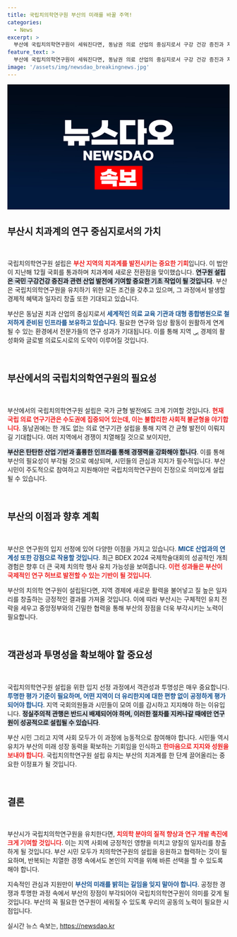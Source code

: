 ```yaml
---
title: 국립치의학연구원 부산의 미래를 바꿀 주역!
categories:
  - News
excerpt: >
  부산에 국립치의학연구원이 세워진다면, 동남권 의료 산업의 중심지로서 구강 건강 증진과 지역 경제 활성화에 큰 기여를 할 것입니다! 그러나, 유치 경쟁이 치열하니 시민의 관심과 지지가 필요합니다. 지금 부산의 미래를 응원하세요!
feature_text: >
  부산에 국립치의학연구원이 세워진다면, 동남권 의료 산업의 중심지로서 구강 건강 증진과 지역 경제 활성화에 큰 기여를 할 것입니다! 그러나, 유치 경쟁이 치열하니 시민의 관심과 지지가 필요합니다. 지금 부산의 미래를 응원하세요!
image: '/assets/img/newsdao_breakingnews.jpg'
---
```


<p><img src="/assets/img/newsdao_breakingnews.jpg" alt="ranknews 속보" /></p>

<h2 data-ke-size="size26">부산시 치과계의 연구 중심지로서의 가치</h2>

<p data-ke-size="size16">&nbsp;</p>

<p>국립치의학연구원 설립은 <b><span style="color: #ee2323;">부산 지역의 치과계를 발전시키는 중요한 기회</span></b>입니다. 이 법안이 지난해 12월 국회를 통과하며 치과계에 새로운 전환점을 맞이했습니다. <b><span style="background-color: #21538527;">연구원 설립은 국민 구강건강 증진과 관련 산업 발전에 기여할 중요한 기초 작업이 될 것입니다</span></b>. 부산은 국립치의학연구원을 유치하기 위한 모든 조건을 갖추고 있으며, 그 과정에서 발생할 경제적 혜택과 일자리 창출 또한 기대되고 있습니다. </p>

<p>부산은 동남권 치과 산업의 중심지로서 <b><span style="color: #1a5490;">세계적인 의료 교육 기관과 대형 종합병원으로 철저하게 준비된 인프라를 보유하고 있습니다</span></b>. 필요한 연구와 임상 활동이 원활하게 연계될 수 있는 환경에서 전문가들의 연구 성과가 기대됩니다. 이를 통해 지역 ہی 경제의 활성화와 글로벌 의료도시로의 도약이 이루어질 것입니다. </p>

<p data-ke-size="size16">&nbsp;</p>

<h2 data-ke-size="size26">부산에서의 국립치의학연구원의 필요성</h2>

<p data-ke-size="size16">&nbsp;</p>

<p>부산에서의 국립치의학연구원 설립은 국가 균형 발전에도 크게 기여할 것입니다. <b><span style="color: #ee2323;">현재 국립 의료 연구기관은 수도권에 집중되어 있는데, 이는 불합리한 사회적 불균형을 야기합니다</span></b>. 동남권에는 한 개도 없는 의료 연구기관 설립을 통해 지역 간 균형 발전이 이뤄지길 기대합니다. 여러 지역에서 경쟁이 치열해질 것으로 보이지만, </p>

<p><b><span style="background-color: #21538527;">부산은 탄탄한 산업 기반과 훌륭한 인프라를 통해 경쟁력을 강화해야 합니다</span></b>. 이를 통해 부산의 필요성이 부각될 것으로 예상되며, 시민들의 관심과 지지가 필수적입니다. 부산 시민이 주도적으로 참여하고 지원해야만 국립치의학연구원이 진정으로 의미있게 설립될 수 있습니다.</p>

<p data-ke-size="size16">&nbsp;</p>

<h2 data-ke-size="size26">부산의 이점과 향후 계획</h2>

<p data-ke-size="size16">&nbsp;</p>

<p>부산은 연구원의 입지 선정에 있어 다양한 이점을 가지고 있습니다. <b><span style="color: #1a5490;">MICE 산업과의 연계성 또한 강점으로 작용할 것입니다</span></b>. 최근 BDEX 2024 국제학술대회의 성공적인 개최 경험은 향후 더 큰 국제 치의학 행사 유치 가능성을 보여줍니다. <b><span style="color: #ee2323;">이런 성과들은 부산이 국제적인 연구 허브로 발전할 수 있는 기반이 될 것입니다</span></b>.</p>

<p>부산의 치의학 연구원이 설립된다면, 지역 경제에 새로운 활력을 불어넣고 질 높은 일자리를 창출하는 긍정적인 결과를 가져올 것입니다. 이에 따라 부산시는 구체적인 유치 전략을 세우고 중앙정부와의 긴밀한 협력을 통해 부산의 장점을 더욱 부각시키는 노력이 필요합니다. </p>

<p data-ke-size="size16">&nbsp;</p>

<h2 data-ke-size="size26">객관성과 투명성을 확보해야 할 중요성</h2>

<p data-ke-size="size16">&nbsp;</p>

<p>국립치의학연구원 설립을 위한 입지 선정 과정에서 객관성과 투명성은 매우 중요합니다. <b><span style="color: #1a5490;">투명한 평가 기준이 필요하며, 어떤 지역이 더 유리한지에 대한 편향 없이 공정하게 평가되어야 합니다</span></b>. 지역 국회의원들과 시민들이 모여 이를 감시하고 지지해야 하는 이유입니다. <b><span style="background-color: #21538527;">정실주의적 관행은 반드시 배제되어야 하며, 이러한 절차를 지켜나갈 때에만 연구원이 성공적으로 설립될 수 있습니다</span></b>.</p>

<p>부산 시민 그리고 지역 사회 모두가 이 과정에 능동적으로 참여해야 합니다. 시민들 역시 유치가 부산의 미래 성장 동력을 확보하는 기회임을 인식하고 <b><span style="color: #ee2323;">한마음으로 지지와 성원을 보내야 합니다</span></b>. 국립치의학연구원 설립 유치는 부산의 치과계를 한 단계 끌어올리는 중요한 이정표가 될 것입니다.</p>

<p data-ke-size="size16">&nbsp;</p>

<h2 data-ke-size="size26">결론</h2>

<p data-ke-size="size16">&nbsp;</p>

<p>부산시가 국립치의학연구원을 유치한다면, <b><span style="color: #ee2323;">치의학 분야의 질적 향상과 연구 개발 촉진에 크게 기여할 것입니다</span></b>. 이는 지역 사회에 긍정적인 영향을 미치고 양질의 일자리를 창출하게 될 것입니다. 부산 시민 모두가 치의학연구원의 설립을 응원하고 협력하는 것이 필요하며, 반복되는 치열한 경쟁 속에서도 본인의 지역을 위해 바른 선택을 할 수 있도록 해야 합니다. </p>

<p>지속적인 관심과 지원만이 <b><span style="color: #1a5490;">부산의 미래를 밝히는 길임을 잊지 말아야 합니다</span></b>. 공정한 경쟁과 투명한 과정 속에서 부산의 장점이 부각되어야 국립치의학연구원이 의미를 갖게 될 것입니다. 부산의 꼭 필요한 연구원이 세워질 수 있도록 우리의 공동의 노력이 필요한 시점입니다.</p>
실시간 뉴스 속보는, <a href="https://newsdao.kr" rel="dofollow">https://newsdao.kr</a>


